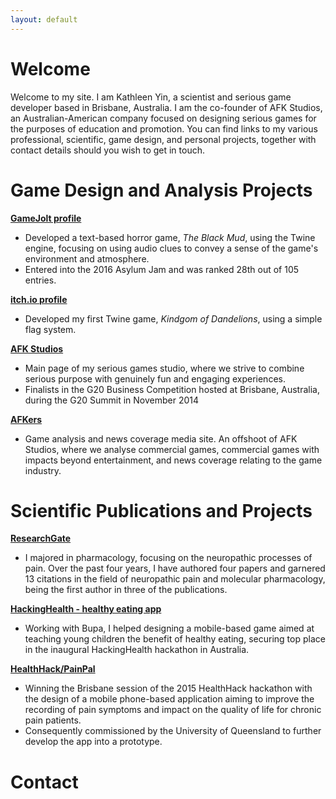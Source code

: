 ```yaml
---
layout: default
---
```

# [](#header-1)Welcome
Welcome to my site. I am Kathleen Yin, a scientist and serious game developer based in Brisbane, Australia. I am the co-founder of AFK Studios, an Australian-American company focused on designing serious games for the purposes of education and promotion. You can find links to my various professional, scientific, game design, and personal projects, together with contact details should you wish to get in touch.


# [](#header-1)Game Design and Analysis Projects

**[GameJolt profile](http://gamejolt.com/@Brynhilde)**
*   Developed a text-based horror game, _The Black Mud_, using the Twine engine, focusing on using audio clues to convey a sense of the game's environment and atmosphere.
*   Entered into the 2016 Asylum Jam and was ranked 28th out of 105 entries.

**[itch.io profile](https://brynhilde.itch.io/)**
*   Developed my first Twine game, _Kindgom of Dandelions_, using a simple flag system.

**[AFK Studios](http://www.afk-studios.com/)**
*   Main page of my serious games studio, where we strive to combine serious purpose with genuinely fun and engaging experiences.
*   Finalists in the G20 Business Competition hosted at Brisbane, Australia, during the G20 Summit in November 2014

**[AFKers](http://afker.games)**
*   Game analysis and news coverage media site. An offshoot of AFK Studios, where we analyse commercial games, commercial games with impacts beyond entertainment, and news coverage relating to the game industry.


# [](#header-1)Scientific Publications and Projects

**[ResearchGate](https://www.researchgate.net/profile/Kathleen_Yin)**
*   I majored in pharmacology, focusing on the neuropathic processes of pain. Over the past four years, I have authored four papers and garnered 13 citations in the field of neuropathic pain and molecular pharmacology, being the first author in three of the publications.

**[HackingHealth - healthy eating app](https://www.hisa.org.au/blog/hacking-health-winners/)**
*   Working with Bupa, I helped designing a mobile-based game aimed at teaching young children the benefit of healthy eating, securing top place in the inaugural HackingHealth hackathon in Australia.

**[HealthHack/PainPal](https://www.uq.edu.au/news/article/2016/06/queensland-researchers-take-pain-out-of-pain-apps)**
*   Winning the Brisbane session of the 2015 HealthHack hackathon with the design of a mobile phone-based application aiming to improve the recording of pain symptoms and impact on the quality of life for chronic pain patients.
*   Consequently commissioned by the University of Queensland to further develop the app into a prototype.


# [](#header-1)Contact



